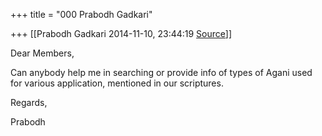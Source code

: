 +++
title = "000 Prabodh Gadkari"

+++
[[Prabodh Gadkari	2014-11-10, 23:44:19 [Source](https://groups.google.com/g/samskrita/c/mPPe6Zo61ms)]]



Dear Members,

  

  

Can anybody help me in searching or provide info of types of Agani used for various application, mentioned in our scriptures.

  

  

Regards,

  

Prabodh

